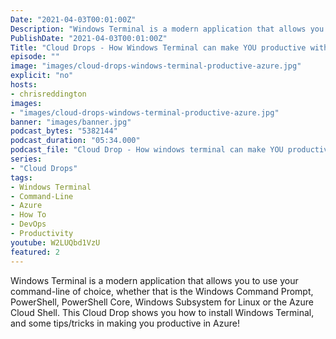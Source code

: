 ```yaml
---
Date: "2021-04-03T00:01:00Z"
Description: "Windows Terminal is a modern application that allows you to use your command-line of choice, whether that is the Windows Command Prompt, PowerShell, PowerShell Core, Windows Subsystem for Linux  or the Azure Cloud Shell. This Cloud Drop shows you how to install Windows Terminal, and some tips/tricks in making you productive in Azure!"
PublishDate: "2021-04-03T00:01:00Z"
Title: "Cloud Drops - How Windows Terminal can make YOU productive with Azure"
episode: ""
image: "images/cloud-drops-windows-terminal-productive-azure.jpg"
explicit: "no"
hosts:
- chrisreddington
images:
- "images/cloud-drops-windows-terminal-productive-azure.jpg"
banner: "images/banner.jpg"
podcast_bytes: "5382144"
podcast_duration: "05:34.000"
podcast_file: "Cloud Drop - How windows terminal can make YOU productive with Azure.mp3"
series:
- "Cloud Drops"
tags:
- Windows Terminal
- Command-Line
- Azure
- How To
- DevOps
- Productivity
youtube: W2LUQbd1VzU
featured: 2
---
```

Windows Terminal is a modern application that allows you to use your command-line of choice, whether that is the Windows Command Prompt, PowerShell, PowerShell Core, Windows Subsystem for Linux  or the Azure Cloud Shell. This Cloud Drop shows you how to install Windows Terminal, and some tips/tricks in making you productive in Azure!